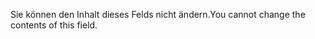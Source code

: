 <span data-ttu-id="76f2b-101">Sie können den Inhalt dieses Felds nicht ändern.</span><span class="sxs-lookup"><span data-stu-id="76f2b-101">You cannot change the contents of this field.</span></span>

